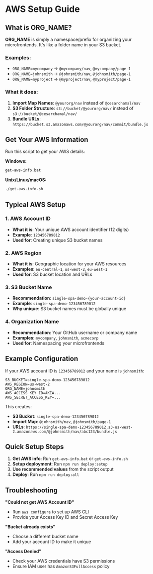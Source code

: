 # AWS Setup Guide

## What is ORG_NAME?

**ORG_NAME** is simply a namespace/prefix for organizing your microfrontends. It's like a folder name in your S3 bucket.

### Examples:
- `ORG_NAME=mycompany` → `@mycompany/nav`, `@mycompany/page-1`
- `ORG_NAME=johnsmith` → `@johnsmith/nav`, `@johnsmith/page-1`
- `ORG_NAME=myproject` → `@myproject/nav`, `@myproject/page-1`

### What it does:
1. **Import Map Names**: `@yourorg/nav` instead of `@cesarchamal/nav`
2. **S3 Folder Structure**: `s3://bucket/@yourorg/nav/` instead of `s3://bucket/@cesarchamal/nav/`
3. **Bundle URLs**: `https://bucket.s3.amazonaws.com/@yourorg/nav/commit/bundle.js`

## Get Your AWS Information

Run this script to get your AWS details:

**Windows:**
```bash
get-aws-info.bat
```

**Unix/Linux/macOS:**
```bash
./get-aws-info.sh
```

## Typical AWS Setup

### 1. AWS Account ID
- **What it is**: Your unique AWS account identifier (12 digits)
- **Example**: `123456789012`
- **Used for**: Creating unique S3 bucket names

### 2. AWS Region
- **What it is**: Geographic location for your AWS resources
- **Examples**: `eu-central-1`, `us-west-2`, `eu-west-1`
- **Used for**: S3 bucket location and URLs

### 3. S3 Bucket Name
- **Recommendation**: `single-spa-demo-{your-account-id}`
- **Example**: `single-spa-demo-123456789012`
- **Why unique**: S3 bucket names must be globally unique

### 4. Organization Name
- **Recommendation**: Your GitHub username or company name
- **Examples**: `mycompany`, `johnsmith`, `acmecorp`
- **Used for**: Namespacing your microfrontends

## Example Configuration

If your AWS account ID is `123456789012` and your name is `johnsmith`:

```env
S3_BUCKET=single-spa-demo-123456789012
AWS_REGION=us-west-2
ORG_NAME=johnsmith
AWS_ACCESS_KEY_ID=AKIA...
AWS_SECRET_ACCESS_KEY=...
```

This creates:
- **S3 Bucket**: `single-spa-demo-123456789012`
- **Import Map**: `@johnsmith/nav`, `@johnsmith/page-1`
- **URLs**: `https://single-spa-demo-123456789012.s3-us-west-2.amazonaws.com/@johnsmith/nav/abc123/bundle.js`

## Quick Setup Steps

1. **Get AWS info**: Run `get-aws-info.bat` or `get-aws-info.sh`
2. **Setup deployment**: Run `npm run deploy:setup`
3. **Use recommended values** from the script output
4. **Deploy**: Run `npm run deploy:all`

## Troubleshooting

**"Could not get AWS Account ID"**
- Run `aws configure` to set up AWS CLI
- Provide your Access Key ID and Secret Access Key

**"Bucket already exists"**
- Choose a different bucket name
- Add your account ID to make it unique

**"Access Denied"**
- Check your AWS credentials have S3 permissions
- Ensure IAM user has `AmazonS3FullAccess` policy